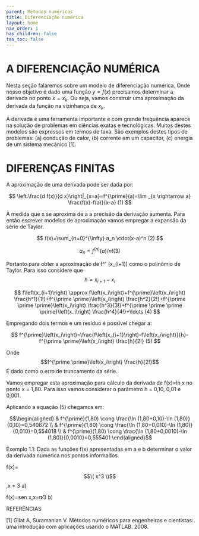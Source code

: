 ```yaml
---
parent: Métodos numéricos
title: Diferenciação numérica
layout: home
nav_order: 1
has_children: false
tas_toc: false
---
```


<!--Don't delete this script-->
<script src = "https://polyfill.io/v3/polyfill.min.js?features=es6"></script>
<script id = "MathJax-script" async src="https://cdn.jsdelivr.net/npm/mathjax@3/es5/tex-mml-chtml.js"></script>
<!--Don't delete this script-->

# A DIFERENCIAÇÃO NUMÉRICA 

Nesta seção falaremos sobre um modelo de diferenciação numérica. Onde nosso objetivo é dado uma função $y = f(x)$ precisamos determinar a derivada no ponto $x=x_k$. Ou seja, vamos construir uma aproximação da derivada da função na vizinhança de $x_k$.

A derivada é uma ferramenta importante e com grande frequência aparece na solução de problemas em ciências exatas e tecnológicas. Muitos destes modelos são expressos em termos de taxa. São exemplos destes tipos de problemas: (a) condução de calor, (b) corrente em um capacitor, (c) energia de um sistema mecânico [1].

# DIFERENÇAS FINITAS

A aproximação de uma derivada pode ser dada por:

$$
\left.\frac{d f(x)}{d x}\right|_{x=a}=f^{\prime}(a)=\lim _{x \rightarrow a} \frac{f(x)-f(a)}{x-a}              (1)
$$


À medida que x se aproxima de a a precisão da derivação aumenta. Para então escrever modelos de aproximação vamos empregar a expansão da série de Taylor.

$$
f(x)=\sum_{n=0}^{\infty} a_n \cdot(x-a)^n              (2) 
$$ 

$$
a_n=f^{(n)}(a) / n!                                    (3)
$$

Portanto para obter a aproximação de f^' (x_(i+1)) como o polinômio de Taylor. Para isso considere que $$h=x_{i+1}-x_i$$

$$ f\left(x_{i+1}\right) \approx f\left(x_i\right)+f^{\prime}\left(x_i\right) \frac{h^1}{1!}+f^{\prime \prime}\left(x_i\right) \frac{h^2}{2!}+f^{\prime \prime \prime}\left(x_i\right) \frac{h^3}{3!}+f^{\prime \prime \prime \prime}\left(x_i\right) \frac{h^4}{4!}+\ldots                         (4) $$

Empregando dois termos e um resíduo é possível chegar a:

$$ f^{\prime}\left(x_i\right)=\frac{f\left(x_{i+1}\right)-f\left(x_i\right)}{h}-f^{\prime \prime}\left(x_i\right) \frac{h}{2!}  (5) $$

Onde $$f^{\prime \prime}\left(x_i\right) \frac{h}{2!}$$ É dado como o erro de truncamento da série.


Vamos empregar esta aproximação para cálculo da derivada de f(x)=ln x no ponto x = 1,80.
Para isso vamos considerar o parâmetro h = 0,10, 0,01 e 0,001.



Aplicando a equação (5) chegamos em:


$$\begin{aligned}
& f^{\prime}(1,80) \cong \frac{\ln (1,80+0,10)-\ln (1,80)}{0,10}=0,540672 \\
& f^{\prime}(1,80) \cong \frac{\ln (1,80+0,010)-\ln (1,80)}{0,010}=0,554018 \\
& f^{\prime}(1,80) \cong \frac{\ln (1,80+0,0010)-\ln (1,80)}{0,0010}=0,555401
\end{aligned}$$ 

Exemplo 1.1: Dada as funções f(x) apresentadas em a  e  b determinar o valor da derivada numérica nos pontos informados.


f(x)= $$\( x^3 \)$$ ,x = 3  a) 


f(x)=sen x,x=π⁄3  b)










REFERÊNCIAS

[1]	Gilat A, Suramanian V. Métodos numéricos para engenheiros e cientistas: uma introdução com aplicações usando o MATLAB. 2008.



